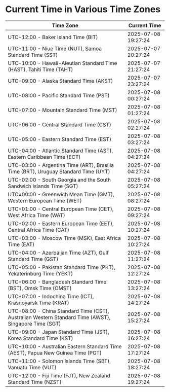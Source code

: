 # Current Time in Various Time Zones

| Time Zone | Current Time |
|-----------|--------------|
| UTC-12:00 - Baker Island Time (BIT) | 2025-07-08 19:27:24 |
| UTC-11:00 - Niue Time (NUT), Samoa Standard Time (SST) | 2025-07-07 20:27:24 |
| UTC-10:00 - Hawaii-Aleutian Standard Time (HAST), Tahiti Time (TAHT) | 2025-07-07 21:27:24 |
| UTC-09:00 - Alaska Standard Time (AKST) | 2025-07-07 23:27:24 |
| UTC-08:00 - Pacific Standard Time (PST) | 2025-07-08 00:27:24 |
| UTC-07:00 - Mountain Standard Time (MST) | 2025-07-08 01:27:24 |
| UTC-06:00 - Central Standard Time (CST) | 2025-07-08 02:27:24 |
| UTC-05:00 - Eastern Standard Time (EST) | 2025-07-08 03:27:24 |
| UTC-04:00 - Atlantic Standard Time (AST), Eastern Caribbean Time (ECT) | 2025-07-08 04:27:24 |
| UTC-03:00 - Argentina Time (ART), Brasília Time (BRT), Uruguay Standard Time (UYT) | 2025-07-08 04:27:24 |
| UTC-02:00 - South Georgia and the South Sandwich Islands Time (SGT) | 2025-07-08 05:27:24 |
| UTC±00:00 - Greenwich Mean Time (GMT), Western European Time (WET) | 2025-07-08 08:27:24 |
| UTC+01:00 - Central European Time (CET), West Africa Time (WAT) | 2025-07-08 09:27:24 |
| UTC+02:00 - Eastern European Time (EET), Central Africa Time (CAT) | 2025-07-08 10:27:24 |
| UTC+03:00 - Moscow Time (MSK), East Africa Time (EAT) | 2025-07-08 10:27:24 |
| UTC+04:00 - Azerbaijan Time (AZT), Gulf Standard Time (GST) | 2025-07-08 11:27:24 |
| UTC+05:00 - Pakistan Standard Time (PKT), Yekaterinburg Time (YEKT) | 2025-07-08 12:27:24 |
| UTC+06:00 - Bangladesh Standard Time (BST), Omsk Time (OMST) | 2025-07-08 13:27:24 |
| UTC+07:00 - Indochina Time (ICT), Krasnoyarsk Time (KRAT) | 2025-07-08 14:27:24 |
| UTC+08:00 - China Standard Time (CST), Australian Western Standard Time (AWST), Singapore Time (SGT) | 2025-07-08 15:27:24 |
| UTC+09:00 - Japan Standard Time (JST), Korea Standard Time (KST) | 2025-07-08 16:27:24 |
| UTC+10:00 - Australian Eastern Standard Time (AEST), Papua New Guinea Time (PGT) | 2025-07-08 17:27:24 |
| UTC+11:00 - Solomon Islands Time (SBT), Vanuatu Time (VUT) | 2025-07-08 18:27:24 |
| UTC+12:00 - Fiji Time (FJT), New Zealand Standard Time (NZST) | 2025-07-08 19:27:24 |

